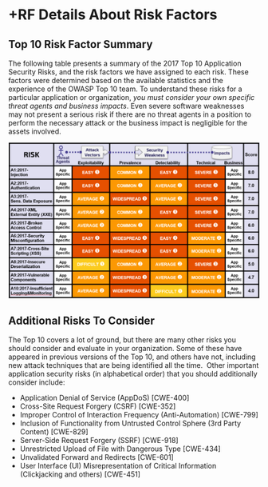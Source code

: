 # +RF Details About Risk Factors

## Top 10 Risk Factor Summary

The following table presents a summary of the 2017 Top 10 Application Security Risks, and the risk factors we have assigned to each risk. These factors were determined based on the available statistics and the experience of the OWASP Top 10 team. To understand these risks for a particular application or organization, *you must consider your own specific threat agents and business impacts*. Even severe software weaknesses may not present a serious risk if there are no threat agents in a position to perform the necessary attack or the business impact is negligible for the assets involved.

![Risk Factor Table](images/0xc1-risk-factor-table.png)

## Additional Risks To Consider

The Top 10 covers a lot of ground, but there are many other risks you should consider and evaluate in your organization. Some of these have appeared in previous versions of the Top 10, and others have not, including new attack techniques that are being identified all the time.  Other important application security risks (in alphabetical order) that you should additionally consider include:

* Application Denial of Service (AppDoS) [CWE-400]
* Cross-Site Request Forgery (CSRF) [CWE-352]
* Improper Control of Interaction Frequency (Anti-Automation) [CWE-799]
* Inclusion of Functionality from Untrusted Control Sphere (3rd Party Content) [CWE-829]
* Server-Side Request Forgery (SSRF) [CWE-918]
* Unrestricted Upload of File with Dangerous Type [CWE-434]
* Unvalidated Forward and Redirects [CWE-601]
* User Interface (UI) Misrepresentation of Critical Information (Clickjacking and others) [CWE-451]

